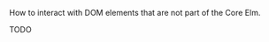 <!-- 
.. title: Interacting with a DOM element using Elm (audio/video tag example)
.. slug: interacting-with-dom-element-using-elm-audio-video
.. date: 2016-07-07 12:38:20 UTC+02:00
.. tags: elm
.. category: 
.. link: 
.. description: 
.. type: text
-->

How to interact with DOM elements that are not part of the Core Elm.

<!-- TEASER_END -->

TODO
